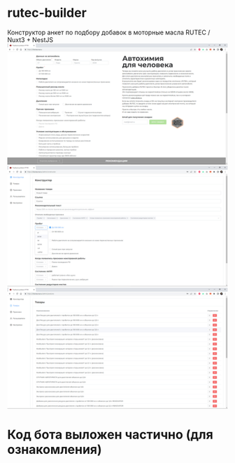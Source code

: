 # rutec-builder
 Конструктор анкет по подбору добавок  в моторные масла RUTEC / Nuxt3 + NestJS
![01](https://github.com/yozuul/rutec-builder/blob/main/01_anketa.jpg)
![02](https://github.com/yozuul/rutec-builder/blob/main/02_konstruktor.jpg)
![03](https://github.com/yozuul/rutec-builder/blob/main/03_products.jpg)
# Код бота выложен частично (для ознакомления)
